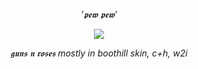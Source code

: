 <div align="center">

$\textit{'𝖕𝖊𝖜 𝖕𝖊𝖜'}$  

</div>

<p align="center">

<img src="https://64.media.tumblr.com/c2a763442a81be805296655ae81a9b9b/40decd269e70fcf0-62/s500x750/23a9c7b8b5e2092e0569c2e94b0612fa3d54caf7.webp"/>
</p>


<div align="center">

$\textit{𝖌𝖚𝖓𝖘 𝖓 𝖗𝖔𝖘𝖊𝖘}$ 
$\textit{mostly in boothill skin, c+h, w2i}$ 

</div>
